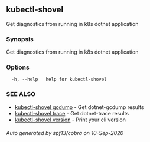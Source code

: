 ## kubectl-shovel

Get diagnostics from running in k8s dotnet application

### Synopsis

Get diagnostics from running in k8s dotnet application

### Options

```
  -h, --help   help for kubectl-shovel
```

### SEE ALSO

* [kubectl-shovel gcdump](kubectl-shovel_gcdump.md)	 - Get dotnet-gcdump results
* [kubectl-shovel trace](kubectl-shovel_trace.md)	 - Get dotnet-trace results
* [kubectl-shovel version](kubectl-shovel_version.md)	 - Print your cli version

###### Auto generated by spf13/cobra on 10-Sep-2020
